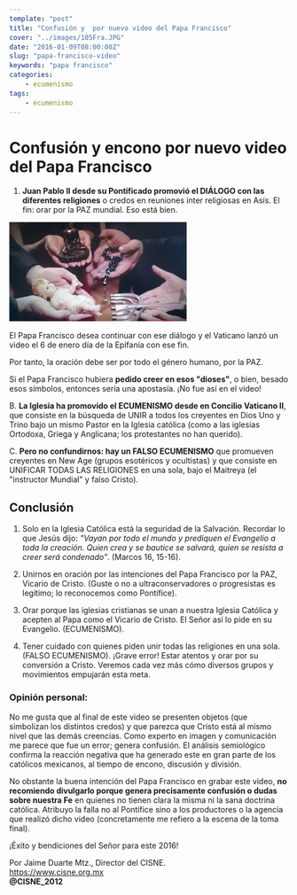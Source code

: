 ```yaml
---
template: "post"
title: "Confusión y  por nuevo video del Papa Francisco"
cover: "../images/105Fra.JPG"
date: "2016-01-09T08:00:00Z"
slug: "papa-francisco-video"
keywords: "papa francisco"
categories: 
    - ecumenismo
tags: 
    - ecumenismo
---
```


# Confusión y encono por nuevo video del Papa Francisco
1. **Juan Pablo II desde su Pontificado promovió el DIÁLOGO con las diferentes religiones** o credos en reuniones inter religiosas en Asís. El fin: orar por la PAZ mundial. Eso está bien.

![Dios](../images/105Fra.JPG) 


El Papa Francisco desea continuar con ese diálogo y el Vaticano lanzó un video el 6 de enero  día de la Epifanía con ese fin.

Por tanto, la oración debe ser por todo el género humano, por la PAZ.

Si el Papa Francisco hubiera **pedido creer en esos "dioses"**, o bien,
besado esos símbolos, entonces sería una apostasía. ¡No fue así en el video!  

B. **La Iglesia ha promovido el ECUMENISMO desde en Concilio Vaticano II**, que consiste en la búsqueda de UNIR a todos los creyentes en Dios Uno y Trino bajo un mismo Pastor en la Iglesia católica (como a las iglesias Ortodoxa, Griega y Anglicana; los protestantes no han querido). 

C. **Pero no confundirnos: hay un FALSO ECUMENISMO** que promueven creyentes en New Age (grupos esotéricos y ocultistas) y que consiste en UNIFICAR TODAS LAS RELIGIONES en una sola, bajo el Maitreya (el "instructor Mundial" y falso Cristo).

## Conclusión
1. Solo en la Iglesia Católica está la seguridad de la Salvación. Recordar lo que Jesús dijo: *"Vayan por todo el mundo y prediquen el Evangelio a toda la creación. Quien crea y se bautice se salvará, quien se resista a creer será condenado"*. (Marcos 16, 15-16).

2. Unirnos en oración por las intenciones del Papa Francisco por la PAZ, Vicario de Cristo. (Guste o no a ultraconservadores o progresistas es legítimo; lo reconocemos como Pontífice).

3. Orar porque las iglesias cristianas se unan a nuestra Iglesia Católica y acepten al Papa como el Vicario de Cristo. El Señor así lo pide en su Evangelio. (ECUMENISMO).

4. Tener cuidado con quienes piden unir todas las religiones en una sola. (FALSO ECUMENISMO). ¡Grave error! Estar atentos y orar por su conversión a Cristo. Veremos cada vez más cómo diversos grupos y movimientos empujarán esta meta.

### Opinión personal: 
No me gusta que al final de este video se presenten objetos (que simbolizan los distintos credos) y que parezca que Cristo está al mismo nivel que las demás creencias. Como experto en imagen y comunicación me parece que fue un error; genera confusión. El análisis semiológico confirma la reacción negativa que ha generado este en gran parte de los católicos mexicanos, al tiempo de encono, discusión y división.

No obstante la buena intención del Papa Francisco en grabar este video, **no recomiendo divulgarlo porque genera precisamente confusión o dudas sobre nuestra Fe** en quienes no tienen clara la misma ni la sana doctrina católica. Atribuyo la falla no al Pontífice sino a los productores o la agencia que realizó dicho video (concretamente me refiero a la escena de la toma final).

¡Éxito y bendiciones del Señor para este 2016!

Por Jaime Duarte Mtz., Director del CISNE.  
<https://www.cisne.org.mx>  
**@CISNE_2012**